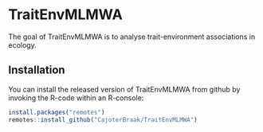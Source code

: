 # TraitEnvMLMWA

<!-- badges: start -->
<!-- badges: end -->

The goal of TraitEnvMLMWA is to analyse trait-environment associations in ecology.

## Installation

You can install the released version of TraitEnvMLMWA from github by
invoking the R-code within an R-console:

``` r
install.packages("remotes")
remotes::install_github("CajoterBraak/TraitEnvMLMWA")
```

